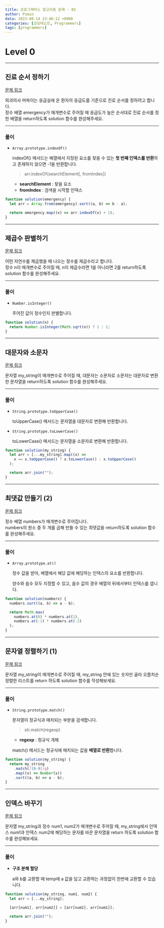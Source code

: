 ```yaml
---
title: 프로그래머스 알고리즘 문제 - 03
author: Psmin
data: 2023-08-14 23:46:12 +0900
categories: [코딩테스트, Programmers]
tags: [programmers]
---
```


# Level 0

---

## 진료 순서 정하기

[문제 링크](https://school.programmers.co.kr/learn/courses/30/lessons/120835)

외과의사 머쓱이는 응급실에 온 환자의 응급도를 기준으로 진료 순서를 정하려고 합니다.  
정수 배열 emergency가 매개변수로 주어질 때 응급도가 높은 순서대로 진료 순서를 정한 배열을 return하도록 solution 함수를 완성해주세요.

---

### 풀이

- `Array.prototype.indexOf()`

  indexOf() 메서드는 배열에서 지정된 요소를 찾을 수 있는 **첫 번째 인덱스를 반환**하고 존재하지 않으면 -1을 반환합니다.

  > arr.indexOf(searchElement[, fromIndex])

  - **searchElement** : 찾을 요소
  - **fromIndex** : 검색을 시작할 인덱스

```js
function solution(emergency) {
  let arr = Array.from(emergency).sort((a, b) => b - a);

  return emergency.map((x) => arr.indexOf(x) + 1);
}
```

---

## 제곱수 판별하기

[문제 링크](https://school.programmers.co.kr/learn/courses/30/lessons/120909)

어떤 자연수를 제곱했을 때 나오는 정수를 제곱수라고 합니다.  
정수 n이 매개변수로 주어질 때, n이 제곱수라면 1을 아니라면 2를 return하도록 solution 함수를 완성해주세요.

---

### 풀이

- `Number.isInteger()`

  주어진 값이 정수인지 판별합니다.

```js
function solution(n) {
  return Number.isInteger(Math.sqrt(n)) ? 1 : 2;
}
```

---

## 대문자와 소문자

[문제 링크](https://school.programmers.co.kr/learn/courses/30/lessons/120893)

문자열 my_string이 매개변수로 주어질 때, 대문자는 소문자로 소문자는 대문자로 변환한 문자열을 return하도록 solution 함수를 완성해주세요.

---

### 풀이

- `String.prototype.toUpperCase()`

  toUpperCase() 메서드는 문자열을 대문자로 변환해 반환합니다.

- `String.prototype.toLowerCase()`

  toLowerCase() 메서드는 문자열을 소문자로 변환해 반환합니다.

```js
function solution(my_string) {
  let arr = [...my_string].map((x) =>
    x == x.toUpperCase() ? x.toLowerCase() : x.toUpperCase()
  );

  return arr.join("");
}
```

---

## 최댓값 만들기 (2)

[문제 링크](https://school.programmers.co.kr/learn/courses/30/lessons/120862)

정수 배열 numbers가 매개변수로 주어집니다.  
numbers의 원소 중 두 개를 곱해 만들 수 있는 최댓값을 return하도록 solution 함수를 완성해주세요.

---

### 풀이

- `Array.prototype.at()`

  정수 값을 받아, 배열에서 해당 값에 해당하는 인덱스의 요소를 반환합니다.

  양수와 음수 모두 지정할 수 있고, 음수 값의 경우 배열의 뒤에서부터 인덱스를 셉니다.

```js
function solution(numbers) {
  numbers.sort((a, b) => a - b);

  return Math.max(
    numbers.at(0) * numbers.at(1),
    numbers.at(-1) * numbers.at(-2)
  );
}
```

---

## 문자열 정렬하기 (1)

[문제 링크](https://school.programmers.co.kr/learn/courses/30/lessons/120850)

문자열 my_string이 매개변수로 주어질 때, my_string 안에 있는 숫자만 골라 오름차순 정렬한 리스트를 return 하도록 solution 함수를 작성해보세요.

---

### 풀이

- `String.prototype.match()`

  문자열이 정규식과 매치되는 부분을 검색합니다.

  > str.match(regexp)

  - **regexp** : 정규식 개체

  match() 메서드는 정규식에 매치되는 값을 **배열로 반환**합니다.

```js
function solution(my_string) {
  return my_string
    .match(/[0-9]/g)
    .map((x) => Number(x))
    .sort((a, b) => a - b);
}
```

---

## 인덱스 바꾸기

[문제 링크](https://school.programmers.co.kr/learn/courses/30/lessons/120895)

문자열 my_string과 정수 num1, num2가 매개변수로 주어질 때, my_string에서 인덱스 num1과 인덱스 num2에 해당하는 문자를 바꾼 문자열을 return 하도록 solution 함수를 완성해보세요.

---

### 풀이

- **구조 분해 할당**

  a와 b를 교환할 때 temp에 a 값을 담고 교환하는 과정없이 한번에 교환할 수 있습니다.

```js
function solution(my_string, num1, num2) {
  let arr = [...my_string];

  [arr[num1], arr[num2]] = [arr[num2], arr[num1]];

  return arr.join("");
}
```
